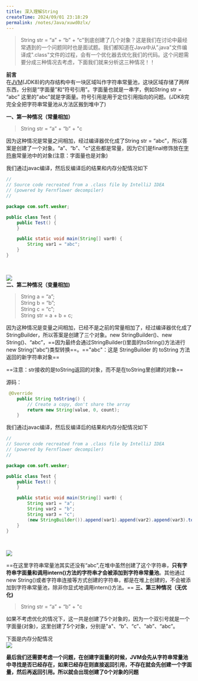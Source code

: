 ```yaml
---
title: 深入理解String
createTime: 2024/09/01 23:18:29
permalink: /notes/Java/xuwd0zlx/
---
```



> String str = “a” + “b” + “c"到底创建了几个对象？这是我们在讨论中最经常遇到的一个问题同时也是面试题。我们都知道在Java中从”.java"文件编译成".class"文件的过程，会有一个优化器去优化我们的代码。这个问题需要分成三种情况去考虑，下面我们就来分析这三种情况！！

**前言**  
在[JVM](https://so.csdn.net/so/search?q=JVM&spm=1001.2101.3001.7020)(JDK8)的内存结构中有一块区域叫作字符串常量池，这块区域存储了两样东西，分别是“字面量”和“符号引用”。字面量也就是一串字，例如String str = “abc” 这里的"abc"就是字面量。符号引用是用于定位引用指向的问题。(JDK8完完全全把字符串常量池从方法区搬到堆中了)

**一、第一种情况（常量相加）**

> String str = “a” + “b” + "c

因为这种情况是常量之间相加，经过编译器优化成了String str = “abc”，所以答案是创建了一个对象。“a”、“b”、"c"这些都是常量，因为它们是final修饰放在[字符串](https://so.csdn.net/so/search?q=%E5%AD%97%E7%AC%A6%E4%B8%B2&spm=1001.2101.3001.7020)常量池中的对象(注意：字面量也是对象)

我们通过javac编译，然后反编译后的结果和内存分配情况如下

```java
//
// Source code recreated from a .class file by IntelliJ IDEA
// (powered by Fernflower decompiler)
//

package com.soft.wesker;

public class Test {
    public Test() {
    }

    public static void main(String[] var0) {
        String var1 = "abc";
    }
}
```


​    

![](https://gitee.com/kilomi/pic-bed/raw/master/img/202310022218765.png)  
**二、第二种情况（变量相加)**

> String a = “a”;  
> String b = “b”;  
> String c = “c”;  
> String str = a + b + c;

因为这种情况是变量之间相加，已经不是之前的常量相加了，经过编译器优化成了StringBuilder，所以答案是创建了三个对象。new StringBuilder()、new String()、“abc”，==因为最终会通过StringBuilder()里面的toString()方法进行new String(“abc”)类型转换==。=="abc"：这是 StringBuilder 的 toString 方法返回的新字符串对象==

==注意：str接收的是toString返回的对象，而不是在toString里创建的对象==

源码：

```java
 @Override
    public String toString() {
        // Create a copy, don't share the array
        return new String(value, 0, count);
    }
```

我们通过javac编译，然后反编译后的结果和内存分配情况如下

```java
//
// Source code recreated from a .class file by IntelliJ IDEA
// (powered by Fernflower decompiler)
//

package com.soft.wesker;

public class Test {
    public Test() {
    }

    public static void main(String[] var0) {
        String var1 = "a";
        String var2 = "b";
        String var3 = "c";
        (new StringBuilder()).append(var1).append(var2).append(var3).toString();
    }
}
```


​    

![](https://img-blog.csdnimg.cn/0744c08f8cb04be58cf0408b6bc55df4.png?x-oss-process=image/watermark,type_ZmFuZ3poZW5naGVpdGk,shadow_10,text_aHR0cHM6Ly9ibG9nLmNzZG4ubmV0L3FxXzQzODQyMDkz,size_16,color_FFFFFF,t_70) 

==在这里字符串常量池其实还没有“abc”,在堆中虽然创建了这个字符串，**只有字符串字面量和调用intern()方法的字符串才会被添加到字符串常量池**。其他通过new String()或者字符串连接等方式创建的字符串，都是在堆上创建的，不会被添加到字符串常量池，除非你显式地调用intern()方法。==
**三、第三种情况（无优化)**

> String str = “a” + “b” + "c

如果不考虑优化的情况下，这一共是创建了5个对象的，因为一个双引号就是一个字面量(对象)，这里创建了5个对象，分别是"a"、“b”、“c”、“ab”、“abc”。

下面是内存分配情况  
![](https://img-blog.csdnimg.cn/5c80178feb494e7ea3bc502601556f65.png?x-oss-process=image/watermark,type_ZmFuZ3poZW5naGVpdGk,shadow_10,text_aHR0cHM6Ly9ibG9nLmNzZG4ubmV0L3FxXzQzODQyMDkz,size_16,color_FFFFFF,t_70)  

**最后我们还需要考虑一个问题，在创建字面量的时候，JVM会先从字符串常量池中寻找是否已经存在，如果已经存在则直接返回引用，不存在就会先创建一个字面量，然后再返回引用。所以就会出现创建了0个对象的问题**